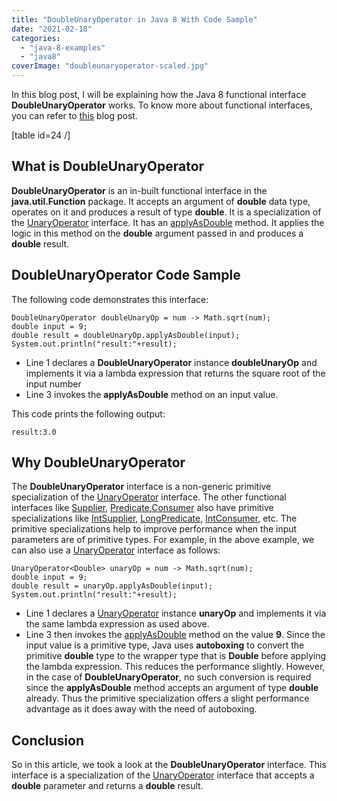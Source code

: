 ```yaml
---
title: "DoubleUnaryOperator in Java 8 With Code Sample"
date: "2021-02-18"
categories: 
  - "java-8-examples"
  - "java8"
coverImage: "doubleunaryoperator-scaled.jpg"
---
```


In this blog post, I will be explaining how the Java 8 functional interface **DoubleUnaryOperator** works. To know more about functional interfaces, you can refer to [this](https://learnjava.co.in/what-is-a-functional-interface/) blog post.

\[table id=24 /\]

## What is DoubleUnaryOperator

**DoubleUnaryOperator** is an in-built functional interface in the **java.util.Function** package. It accepts an argument of **double** data type, operates on it and produces a result of type **double**. It is a specialization of the [UnaryOperator](https://learnjava.co.in/java-8-unaryoperator-example/) interface. It has an [applyAsDouble](https://docs.oracle.com/en/java/javase/15/docs/api/java.base/java/util/function/DoubleUnaryOperator.html#applyAsDouble\(double\)) method. It applies the logic in this method on the **double** argument passed in and produces a **double** result.

## DoubleUnaryOperator Code Sample

The following code demonstrates this interface:

```
DoubleUnaryOperator doubleUnaryOp = num -> Math.sqrt(num);
double input = 9;
double result = doubleUnaryOp.applyAsDouble(input);
System.out.println("result:"+result);
```

- Line 1 declares a **DoubleUnaryOperator** instance **doubleUnaryOp** and implements it via a lambda expression that returns the square root of the input number
- Line 3 invokes the **applyAsDouble** method on an input value.

This code prints the following output:

```
result:3.0
```

## Why DoubleUnaryOperator

The **DoubleUnaryOperator** interface is a non-generic primitive specialization of the [UnaryOperator](https://learnjava.co.in/java-8-unaryoperator-example/) interface. The other functional interfaces like [Supplier](https://learnjava.co.in/java-8-supplier-interface-example/), [Predicate](https://learnjava.co.in/java-8-predicate-example/),[Consumer](https://learnjava.co.in/java-8-consumer-interface-example/) also have primitive specializations like [IntSupplier](https://learnjava.co.in/java-8-intsupplier-interface-example/), [LongPredicate](https://learnjava.co.in/java-8-long-predicate-interface-example/), [IntConsumer](https://learnjava.co.in/java-8-intconsumer-interface/), etc. The primitive specializations help to improve performance when the input parameters are of primitive types. For example, in the above example, we can also use a [UnaryOperator](https://learnjava.co.in/java-8-unaryoperator-example/) interface as follows:

```
UnaryOperator<Double> unaryOp = num -> Math.sqrt(num);
double input = 9;
double result = unaryOp.applyAsDouble(input);
System.out.println("result:"+result);
```

- Line 1 declares a [UnaryOperator](https://learnjava.co.in/java-8-unaryoperator-example/) instance **unaryOp** and implements it via the same lambda expression as used above.
- Line 3 then invokes the [applyAsDouble](https://learnjava.co.in/java-8-unaryoperator-example/) method on the value **9**. Since the input value is a primitive type, Java uses **autoboxing** to convert the primitive **double** type to the wrapper type that is **Double** before applying the lambda expression. This reduces the performance slightly. However, in the case of **DoubleUnaryOperator**, no such conversion is required since the **applyAsDouble** method accepts an argument of type **double** already. Thus the primitive specialization offers a slight performance advantage as it does away with the need of autoboxing.

## Conclusion

So in this article, we took a look at the **DoubleUnaryOperator** interface. This interface is a specialization of the [UnaryOperator](https://learnjava.co.in/java-8-unaryoperator-example/) interface that accepts a **double** parameter and returns a **double** result.
